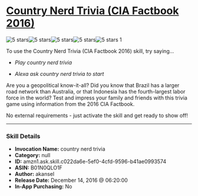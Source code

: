 # [Country Nerd Trivia (CIA Factbook 2016)](http://alexa.amazon.com/#skills/amzn1.ask.skill.c022da6e-5ef0-4cfd-9596-b41ae0993574)
![5 stars](../../images/ic_star_black_18dp_1x.png)![5 stars](../../images/ic_star_black_18dp_1x.png)![5 stars](../../images/ic_star_black_18dp_1x.png)![5 stars](../../images/ic_star_black_18dp_1x.png)![5 stars](../../images/ic_star_black_18dp_1x.png) 1

To use the Country Nerd Trivia (CIA Factbook 2016) skill, try saying...

* *Play country nerd trivia*

* *Alexa ask country nerd trivia to start*

Are you a geopolitical know-it-all? Did you know that Brazil has a larger road network than Australia, or that Indonesia has the fourth-largest labor force in the world? Test and impress your family and friends with this trivia game using information from the 2016 CIA Factbook.

No external requirements - just activate the skill and get ready to show off!

***

### Skill Details

* **Invocation Name:** country nerd trivia
* **Category:** null
* **ID:** amzn1.ask.skill.c022da6e-5ef0-4cfd-9596-b41ae0993574
* **ASIN:** B01N0QLO1F
* **Author:** akansel
* **Release Date:** December 14, 2016 @ 06:20:00
* **In-App Purchasing:** No
